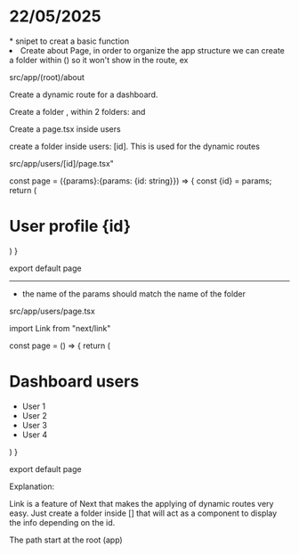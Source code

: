 # 22/05/2025

<Routes>
* snipet to creat a basic function
<rafce

1. Create about Page, in order to organize the app structure we can create a folder within () so it won't show in the route, ex

src/app/(root)/about


Create a dynamic route for a dashboard.

Create a folder <dashbooard>, within 2 folders: <analytics> and <users>

Create a page.tsx inside users

create a folder inside users: [id]. This is used for the dynamic routes

src/app/users/[id]/page.tsx"

const page = ({params}:{params: {id: string}}) => {
    const {id} = params;
  return (
    <div>
        <h1 className='text-3xl'>User profile {id}</h1>
    </div>
  )
}

export default page


****
- the name of the params should match the name of the folder


src/app/users/page.tsx

import Link from "next/link"

const page = () => {
    return (
      <div>
        <h1>Dashboard users</h1>
        <ul className="mt-10">
            <li>
                <Link href="/dashboard/users/1">User 1</Link>
            </li>
            <li>
                <Link href="/dashboard/users/2">User 2</Link>
            </li>
            <li>
                <Link href="/dashboard/users/3">User 3</Link>
            </li>
            <li>
                <Link href="/dashboard/users/4">User 4</Link>
            </li>
        </ul>
      </div>
    )
  }
  
  export default page


Explanation:

Link is a feature of Next that makes the applying of dynamic routes very easy. Just create a folder inside [] that will act as a component to display the info depending on the id.

The path start at the root (app)